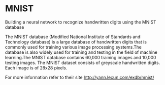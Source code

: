 # MNIST
Building a neural network to recognize handwritten digits using the MNIST database  

The MNIST database (Modified National Institute of Standards and Technology database) is a large database of handwritten digits that is commonly used for training various image processing systems.The database is also widely used for training and testing in the field of machine learning.The MNIST database contains 60,000 training images and 10,000 testing images. The MNIST dataset consists of greyscale handwritten digits. Each image is of 28x28 pixels.

For more information refer to their site http://yann.lecun.com/exdb/mnist/ 
